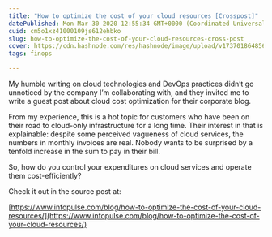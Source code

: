 ```yaml
---
title: "How to optimize the cost of your cloud resources [Crosspost]"
datePublished: Mon Mar 30 2020 12:55:34 GMT+0000 (Coordinated Universal Time)
cuid: cm5o1xz41000109js612ehbko
slug: how-to-optimize-the-cost-of-your-cloud-resources-cross-post
cover: https://cdn.hashnode.com/res/hashnode/image/upload/v1737018648567/8a6f6615-287d-4b42-b249-4cde77a56fd1.png
tags: finops

---
```


My humble writing on cloud technologies and DevOps practices didn’t go unnoticed by the company I’m collaborating with, and they invited me to write a guest post about cloud cost optimization for their corporate blog.

From my experience, this is a hot topic for customers who have been on their road to cloud-only infrastructure for a long time. Their interest in that is explainable: despite some perceived vagueness of cloud services, the numbers in monthly invoices are real. Nobody wants to be surprised by a tenfold increase in the sum to pay in their bill.

So, how do you control your expenditures on cloud services and operate them cost-efficiently?

Check it out in the source post at:

[https://www.infopulse.com/blog/how-to-optimize-the-cost-of-your-cloud-resources/](https://www.infopulse.com/blog/how-to-optimize-the-cost-of-your-cloud-resources/)